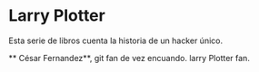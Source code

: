 # Larry Plotter

Esta serie de libros cuenta la historia de un hacker único.

** César Fernandez**, git fan de vez encuando. larry Plotter fan.

